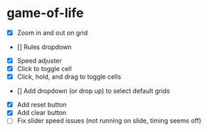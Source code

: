 # game-of-life

- [x] Zoom in and out on grid
- [] Rules dropdown
- [x] Speed adjuster
- [x] Click to toggle cell
- [x] Click, hold, and drag to toggle cells
- [] Add dropdown (or drop up) to select default grids
- [x] Add reset button
- [x] Add clear button
- [ ] Fix slider speed issues (not running on slide, timing seems off)
